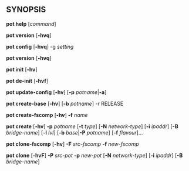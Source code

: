 SYNOPSIS
--------

**pot help** [*command*]

**pot version** [**-hvq**]

**pot config** [**-hvq**] -g *setting*

**pot version** [**-hvq**]

**pot init** [**-hv**]

**pot de-init** [**-hvf**]

**pot update-config** [**-hv**] [**-p** *potname*|**-a**]

**pot create-base** [**-hv**] [**-b** *potname*] -r RELEASE

**pot create-fscomp** [**-hv**] **-f** *name*

**pot create** [**-hv**] **-p** *potname* [**-t** *type*] [**-N** *network-type*] [**-i** *ipaddr*]  [**-B** *bridge-name*] [**-l** *lvl*] [**-b** *base*|**-P** *potname*] [**-f** *flavour*]...


**pot clone-fscomp** [**-hv**] **-F** *src-fscomp* **-f** *new-fscomp*

**pot clone** [**-hvF**] **-P** *src-pot* **-p** *new-pot* [**-N** *network-type*] [**-i** *ipaddr*] [**-B** *bridge-name*]
